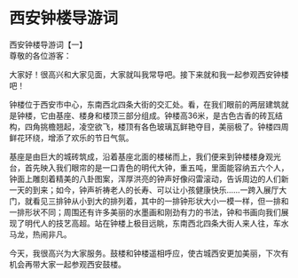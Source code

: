 # 西安钟楼导游词  
西安钟楼导游词【一】  
尊敬的各位游客：  

大家好！很高兴和大家见面，大家就叫我常导吧。接下来就和我一起参观西安钟楼吧！  

钟楼位于西安市中心，东南西北四条大街的交汇处。看，在我们眼前的两层建筑就是钟楼，它由基座、楼身和楼顶三部分组成。钟楼高36米，是古色古香的砖瓦结构，四角挑檐翘起，凌空欲飞，楼顶有各色玻璃瓦鲜艳夺目，美丽极了。钟楼四周鲜花环绕，增添了欢乐的节日气氛。  

基座是由巨大的城砖筑成，沿着基座北面的楼梯而上，我们便来到钟楼楼身观光台，首先映入我们眼帘的是一口青色的明代大钟，重五吨，里面能容纳五六个人，钟面上雕刻着精美的八卦图案，浑厚洪亮的钟声好像闷雷滚动，告诉周边的人们新一天的到来；如今，钟声祈祷老人的长寿、可以让小孩健康快乐……一跨入展厅大门，就看见三排钟从小到大的排列着，其中的一排钟形状大小一模一样，但一排和一排形状不同；周围还有许多美丽的水墨画和刚劲有力的书法，钟和书画向我们展现了明代人的技艺高超。站在钟楼上极目远眺，东南西北四条大街人来人往，车水马龙，热闹非凡。  

今天，我很高兴为大家服务。鼓楼和钟楼遥相呼应，使古城西安更加美丽，下次有机会再带大家一起参观西安鼓楼。  
<!-- Last processed: 2025-07-22 03:44:28 -->
